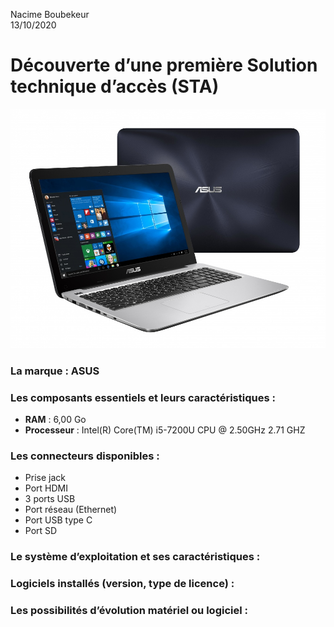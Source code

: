 Nacime Boubekeur  
13/10/2020
# **Découverte d’une première Solution technique d’accès (STA)** #

![PC](img/ordinateurSTA.jpg)

### La marque : ASUS  

### Les composants essentiels et leurs caractéristiques :
- **RAM** : 6,00 Go
- **Processeur** : Intel(R) Core(TM) i5-7200U CPU @ 2.50GHz 2.71 GHZ
### Les connecteurs disponibles :  
- Prise jack
- Port HDMI
- 3 ports USB
- Port réseau (Ethernet)
- Port USB type C
- Port SD

### Le système d’exploitation et ses caractéristiques :

### Logiciels installés (version, type de licence) :

### Les possibilités d’évolution matériel ou logiciel :
